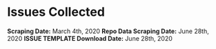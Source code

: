 # Issues Collected

**Scraping Date:** March 4th, 2020
**Repo Data Scraping Date:** June 28th, 2020
**ISSUE TEMPLATE Download Date:** June 28th, 2020